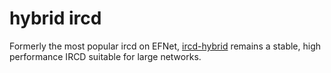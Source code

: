 # hybrid ircd

Formerly the most popular ircd on EFNet,
[ircd-hybrid](http://www.ircd-hybrid.org/) remains a stable, high
performance IRCD suitable for large networks. 

